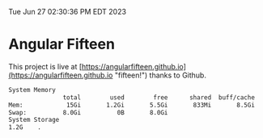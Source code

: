 Tue Jun 27 02:30:36 PM EDT 2023

# Angular Fifteen


This project is live at [https://angularfifteen.github.io](https://angularfifteen.github.io "fifteen!") thanks to Github.

```bash
System Memory
               total        used        free      shared  buff/cache   available
Mem:            15Gi       1.2Gi       5.5Gi       833Mi       8.5Gi        12Gi
Swap:          8.0Gi          0B       8.0Gi
System Storage
1.2G	.
```
```bash
